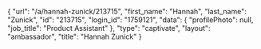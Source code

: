 {
    "url": "\/a\/hannah-zunick\/213715",
    "first_name": "Hannah",
    "last_name": "Zunick",
    "id": "213715",
    "login_id": "1759121",
    "data": {
        "profilePhoto": null,
        "job_title": "Product Assistant"
    },
    "type": "captivate",
    "layout": "ambassador",
    "title": "Hannah Zunick"
}